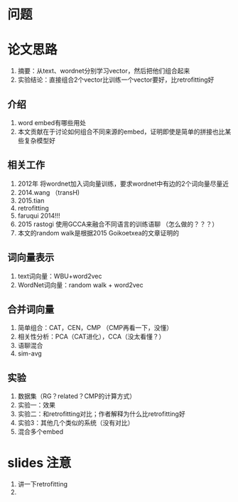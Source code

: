 
# 问题

# 论文思路

1. 摘要：从text、wordnet分别学习vector，然后把他们组合起来
2. 实验结论：直接组合2个vector比训练一个vector要好，比retrofitting好
## 介绍
1. word embed有哪些用处
2. 本文贡献在于讨论如何组合不同来源的embed，证明即使是简单的拼接也比某些复杂模型好
## 相关工作
1. 2012年 将wordnet加入词向量训练，要求wordnet中有边的2个词向量尽量近
2. 2014.wang （transH)
3. 2015.tian 
4. retrofitting
5. faruqui 2014!!!
6. 2015 rastogi 使用GCCA来融合不同语言的训练语聊 （怎么做的？？？）
7. 本文的random walk是根据2015 Goikoetxea的文章证明的
## 词向量表示
1. text词向量：WBU+word2vec
2. WordNet词向量：random walk + word2vec
## 合并词向量
1. 简单组合：CAT，CEN，CMP （CMP再看一下，没懂）
2. 相关性分析：PCA（CAT进化），CCA（没太看懂？）
3. 语聊混合
4. sim-avg
## 实验
1. 数据集（RG？related？CMP的计算方式）
2. 实验一：效果
3. 实验二：和retrofitting对比；作者解释为什么比retrofitting好
4. 实验3：其他几个类似的系统（没有对比）
5. 混合多个embed

# slides 注意

1. 讲一下retrofitting
2. 
